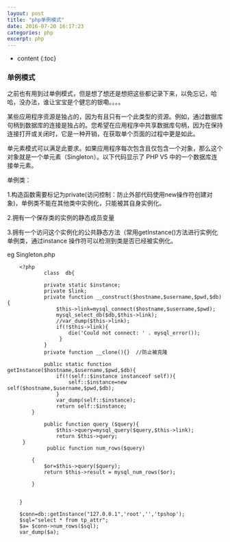 ```yaml
---
layout: post
title: "php单例模式"
date: 2016-07-20 16:17:23
categories: php
excerpt: php
---
```


* content
{:toc}

### 单例模式

之前也有用到过单例模式，但是想了想还是想把这些都记录下来，以免忘记，哈哈，没办法，谁让宝宝是个健忘的银嘞。。。。

某些应用程序资源是独占的，因为有且只有一个此类型的资源。例如，通过数据库句柄到数据库的连接是独占的。您希望在应用程序中共享数据库句柄，因为在保持连接打开或关闭时，它是一种开销，在获取单个页面的过程中更是如此。

单元素模式可以满足此要求。如果应用程序每次包含且仅包含一个对象，那么这个对象就是一个单元素（Singleton）。以下代码显示了 PHP V5 中的一个数据库连接单元素。

单例类：

  1.构造函数需要标记为private(访问控制：防止外部代码使用new操作符创建对象)，单例类不能在其他类中实例化，只能被其自身实例化。

  2.拥有一个保存类的实例的静态成员变量

  3.拥有一个访问这个实例化的公共静态方法（常用getInstance()方法进行实例化单例类，通过instance 操作符可以检测到类是否已经被实例化。

eg Singleton.php

		<?php
				class  db{
				
				private static $instance;
				private $link;
				private function __construct($hostname,$username,$pwd,$db){
					$this->link=mysql_connect($hostname,$username,$pwd);
					mysql_select_db($db,$this->link);
					//var_dump($this->link);
					if(!$this->link){
		             	die('Could not connect: ' . mysql_error());
					 }
				}
				private function __clone(){}  //防止被克隆
		
				public static function  getInstance($hostname,$username,$pwd,$db){
					if(!(self::$instance instanceof self)){
						self::$instance=new self($hostname,$username,$pwd,$db);
					}
					var_dump(self::$instance);
					return self::$instance;
			}
		
		        public function query ($query){  
		            $this->query=mysql_query($query,$this->link); 
		            return $this->query;
		 }
		 		 public function num_rows($query)
		
		    {
		    	$or=$this->query($query);
		        return $this->result = mysql_num_rows($or);
		
		    }
		
		
		}  
		
		$conn=db::getInstance("127.0.0.1",'root','','tpshop');
		$sql="select * from tp_attr";
		$a= $conn->num_rows($sql);
		var_dump($a);
	
